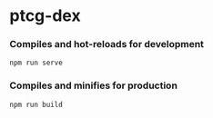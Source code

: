 # ptcg-dex

### Compiles and hot-reloads for development
```
npm run serve
```

### Compiles and minifies for production
```
npm run build
```